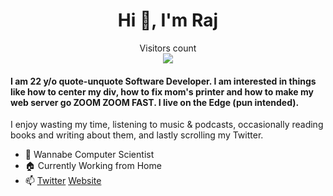 <h1 align="center">Hi 👋, I'm Raj</h1>
<p align="center">
  Visitors count<br>
  <img src="https://profile-counter.glitch.me/imrraaj/count.svg" />
</p>
<h4>
  I am 22 y/o quote-unquote Software Developer. I am interested in things like how to center my div, how to fix mom's printer and how to make my web server go ZOOM ZOOM FAST. I live on the Edge (pun intended).
</h4>
<p>
  I enjoy wasting my time, listening to music & podcasts, occasionally reading books and writing about them, and lastly scrolling my Twitter.
</p>

- 👀 Wannabe Computer Scientist
- 🏠 Currently Working from Home
- 📫 [Twitter](https://twitter.com/imrraaj) [Website](https://rajpa.tel/)
